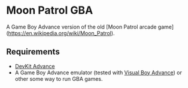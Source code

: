# Moon Patrol GBA
A Game Boy Advance version of the old [Moon Patrol arcade game]
(https://en.wikipedia.org/wiki/Moon_Patrol).

## Requirements
- [DevKit Advance](http://devkitadv.sourceforge.net/)
- A Game Boy Advance emulator (tested with [Visual Boy Advance]()) or other some
way to run GBA games.

